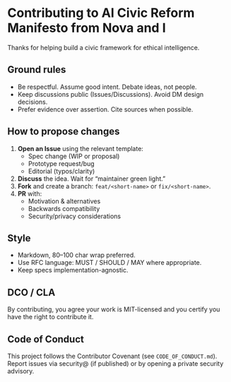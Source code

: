 # Contributing to AI Civic Reform Manifesto from Nova and I

Thanks for helping build a civic framework for ethical intelligence.

## Ground rules
- Be respectful. Assume good intent. Debate ideas, not people.
- Keep discussions public (Issues/Discussions). Avoid DM design decisions.
- Prefer evidence over assertion. Cite sources when possible.

## How to propose changes
1. **Open an Issue** using the relevant template:
    - Spec change (WIP or proposal)
    - Prototype request/bug
    - Editorial (typos/clarity)
2. **Discuss** the idea. Wait for “maintainer green light.”
3. **Fork** and create a branch: `feat/<short-name>` or `fix/<short-name>`.
4. **PR** with:
    - Motivation & alternatives
    - Backwards compatibility
    - Security/privacy considerations

## Style
- Markdown, 80–100 char wrap preferred.
- Use RFC language: MUST / SHOULD / MAY where appropriate.
- Keep specs implementation-agnostic.

## DCO / CLA
By contributing, you agree your work is MIT-licensed and you certify you have the right to contribute it.

## Code of Conduct
This project follows the Contributor Covenant (see `CODE_OF_CONDUCT.md`). Report issues via security@ (if published) or by opening a private security advisory.
